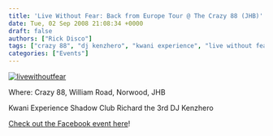 ```yaml
---
title: 'Live Without Fear: Back from Europe Tour @ The Crazy 88 (JHB)'
date: Tue, 02 Sep 2008 21:08:34 +0000
draft: false
authors: ["Rick Disco"]
tags: ["crazy 88", "dj kenzhero", "kwani experience", "live without fear", "richard rumney", "richard the third", "shadow club"]
categories: ["Events"]
---
```


[![](/wp-content/uploads/2008/09/livewithoutfear.jpg "livewithoutfear")](/wp-content/uploads/2008/09/livewithoutfear.jpg)

Where: Crazy 88, William Road, Norwood, JHB

Kwani Experience Shadow Club Richard the 3rd DJ Kenzhero

[Check out the Facebook event here](http://www.new.facebook.com/event.php?eid=25529339841 "Facebook Event")!
